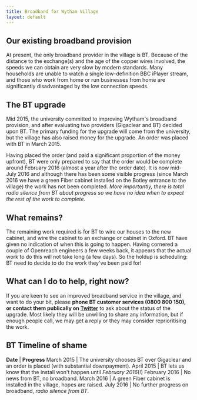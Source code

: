```yaml
---
title: Broadband for Wytham Village
layout: default
---
```


## Our existing broadband provision

At present, the only broadband provider in the village is BT. Because of the distance to the
exchange(s) and the age of the copper wires involved, the speeds we can obtain are very slow
by modern standards. Many households are unable to watch a single low-definition BBC iPlayer stream,
and those who work from home or run businesses from home are significantly disadvantaged by the low
connection speeds.

## The BT upgrade

Mid 2015, the university committed to improving Wytham's broadband provision, and after evaluating
two providers (Gigaclear and BT) decided upon BT. The primary funding for the upgrade will come
from the university, but the village has also raised money for the upgrade. An order was placed
with BT in March 2015.

Having placed the order (and paid a significant proportion of the money upfront), BT were only
prepared to say that the order would be complete around February 2016 (almost a year after the order
date). It is now mid-July 2016 and although there has been some visible progress (since March 2016
we have a green Fiber cabinet installed on the Botley entrance to the village) the work has not
been completed. *More importantly, there is total radio silence from BT about progress so we have no
idea when to expect the rest of the work to complete.*

## What remains?

The remaining work required is for BT to wire our houses to the new cabinet, and wire the cabinet
to an exchange or cabinet in Oxford. BT have given no indication of when this is going to happen.
Having cornered a couple of Openreach engineers a few weeks back, it appears that the actual work
to do this will not take long (a few days). So the holdup is scheduling: BT need to decide to do
the work they've been paid for!

## What can I do to help, right now?

If you are keen to see an improved broadband service in the village, and want to do your bit,
please __phone BT customer services (0800 800 150), or contact them publically on
[Twitter](https://twitter.com/BTCare)__ to ask about the status of the upgrade. Most likely they
will be unwilling to share any information, but if enough people call, we may get a reply or they
may consider reprioritising the work.

## BT Timeline of shame

__Date__ | __Progress__
March 2015 | The university chooses BT over Gigaclear and an order is placed (with substantial downpayment).
April 2015 | BT lets us know that the install won't happen until *February 2016*(!)
February 2016 | No news from BT, no broadband.
March 2016 | A green Fiber cabinet is installed in the village, hopes are raised.
July 2016 | No further progress on broadband, *radio silence from BT*.

